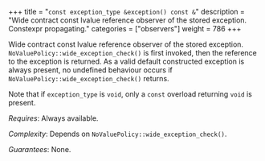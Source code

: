 +++
title = "`const exception_type &exception() const &`"
description = "Wide contract const lvalue reference observer of the stored exception. Constexpr propagating."
categories = ["observers"]
weight = 786
+++

Wide contract const lvalue reference observer of the stored exception. `NoValuePolicy::wide_exception_check()` is first invoked, then the reference to the exception is returned. As a valid default constructed exception is always present, no undefined behaviour occurs if `NoValuePolicy::wide_exception_check()` returns.

Note that if `exception_type` is `void`, only a `const` overload returning `void` is present.

*Requires*: Always available.

*Complexity*: Depends on `NoValuePolicy::wide_exception_check()`.

*Guarantees*: None.
